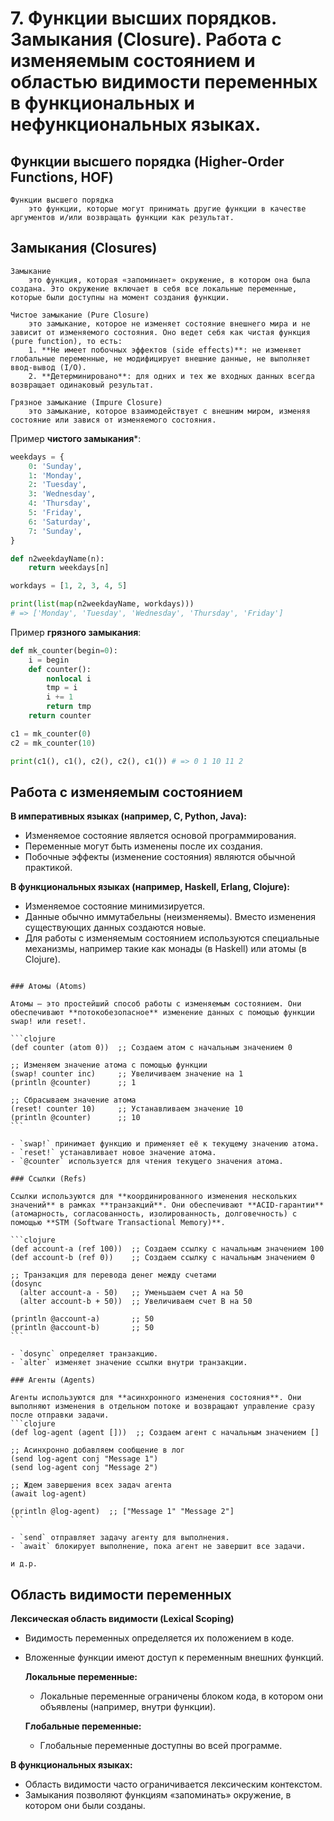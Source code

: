 # 7. Функции высших порядков. Замыкания (Closure). Работа с изменяемым состоянием и областью видимости переменных в функциональных и нефункциональных языках.

## Функции высшего порядка (Higher-Order Functions, HOF)

```{glossary}
Функции высшего порядка
    это функции, которые могут принимать другие функции в качестве аргументов и/или возвращать функции как результат.
```

## Замыкания (Closures)

```{glossary}
Замыкание
    это функция, которая «запоминает» окружение, в котором она была создана. Это окружение включает в себя все локальные переменные, которые были доступны на момент создания функции.

Чистое замыкание (Pure Closure)
    это замыкание, которое не изменяет состояние внешнего мира и не зависит от изменяемого состояния. Оно ведет себя как чистая функция (pure function), то есть:
    1. **Не имеет побочных эффектов (side effects)**: не изменяет глобальные переменные, не модифицирует внешние данные, не выполняет ввод-вывод (I/O).
    2. **Детерминировано**: для одних и тех же входных данных всегда возвращает одинаковый результат.

Грязное замыкание (Impure Closure)
    это замыкание, которое взаимодействует с внешним миром, изменяя состояние или завися от изменяемого состояния.
```

Пример **чистого замыкания***:

```python
weekdays = {
    0: 'Sunday',
    1: 'Monday',
    2: 'Tuesday',
    3: 'Wednesday',
    4: 'Thursday',
    5: 'Friday',
    6: 'Saturday',
    7: 'Sunday',
}

def n2weekdayName(n):
    return weekdays[n]

workdays = [1, 2, 3, 4, 5]

print(list(map(n2weekdayName, workdays)))
# => ['Monday', 'Tuesday', 'Wednesday', 'Thursday', 'Friday']
```

Пример **грязного замыкания**:

```python
def mk_counter(begin=0):
    i = begin
    def counter():
        nonlocal i
        tmp = i
        i += 1
        return tmp
    return counter

c1 = mk_counter(0)
c2 = mk_counter(10)

print(c1(), c1(), c2(), c2(), c1()) # => 0 1 10 11 2
```

## Работа с изменяемым состоянием

**В императивных языках (например, C, Python, Java):**

- Изменяемое состояние является основой программирования.
- Переменные могут быть изменены после их создания.
- Побочные эффекты (изменение состояния) являются обычной практикой.

**В функциональных языках (например, Haskell, Erlang, Clojure):**

- Изменяемое состояние минимизируется.
- Данные обычно иммутабельны (неизменяемы). Вместо изменения существующих данных создаются новые.
- Для работы с изменяемым состоянием используются специальные механизмы, например такие как монады (в Haskell) или атомы (в Clojure).

````{dropdown} Clojure работа с изменяемым состоянием

### Атомы (Atoms)

Атомы — это простейший способ работы с изменяемым состоянием. Они обеспечивают **потокобезопасное** изменение данных с помощью функции swap! или reset!.

```clojure
(def counter (atom 0))  ;; Создаем атом с начальным значением 0

;; Изменяем значение атома с помощью функции
(swap! counter inc)     ;; Увеличиваем значение на 1
(println @counter)      ;; 1

;; Сбрасываем значение атома
(reset! counter 10)     ;; Устанавливаем значение 10
(println @counter)      ;; 10
```

- `swap!` принимает функцию и применяет её к текущему значению атома.
- `reset!` устанавливает новое значение атома.
- `@counter` используется для чтения текущего значения атома.

### Ссылки (Refs)

Ссылки используются для **координированного изменения нескольких значений** в рамках **транзакций**. Они обеспечивают **ACID-гарантии** (атомарность, согласованность, изолированность, долговечность) с помощью **STM (Software Transactional Memory)**.

```clojure
(def account-a (ref 100))  ;; Создаем ссылку с начальным значением 100
(def account-b (ref 0))    ;; Создаем ссылку с начальным значением 0

;; Транзакция для перевода денег между счетами
(dosync
  (alter account-a - 50)   ;; Уменьшаем счет A на 50
  (alter account-b + 50))  ;; Увеличиваем счет B на 50

(println @account-a)       ;; 50
(println @account-b)       ;; 50
```

- `dosync` определяет транзакцию.
- `alter` изменяет значение ссылки внутри транзакции.

### Агенты (Agents)

Агенты используются для **асинхронного изменения состояния**. Они выполняют изменения в отдельном потоке и возвращают управление сразу после отправки задачи.
```clojure
(def log-agent (agent []))  ;; Создаем агент с начальным значением []

;; Асинхронно добавляем сообщение в лог
(send log-agent conj "Message 1")
(send log-agent conj "Message 2")

;; Ждем завершения всех задач агента
(await log-agent)

(println @log-agent)  ;; ["Message 1" "Message 2"]
```

- `send` отправляет задачу агенту для выполнения.
- `await` блокирует выполнение, пока агент не завершит все задачи.

и д.р.
````

## Область видимости переменных

**Лексическая область видимости (Lexical Scoping)**

- Видимость переменных определяется их положением в коде.
- Вложенные функции имеют доступ к переменным внешних функций.

    **Локальные переменные:**
    - Локальные переменные ограничены блоком кода, в котором они объявлены (например, внутри функции).

    **Глобальные переменные:**
    - Глобальные переменные доступны во всей программе.

**В функциональных языках:**

- Область видимости часто ограничивается лексическим контекстом.
- Замыкания позволяют функциям «запоминать» окружение, в котором они были созданы.
